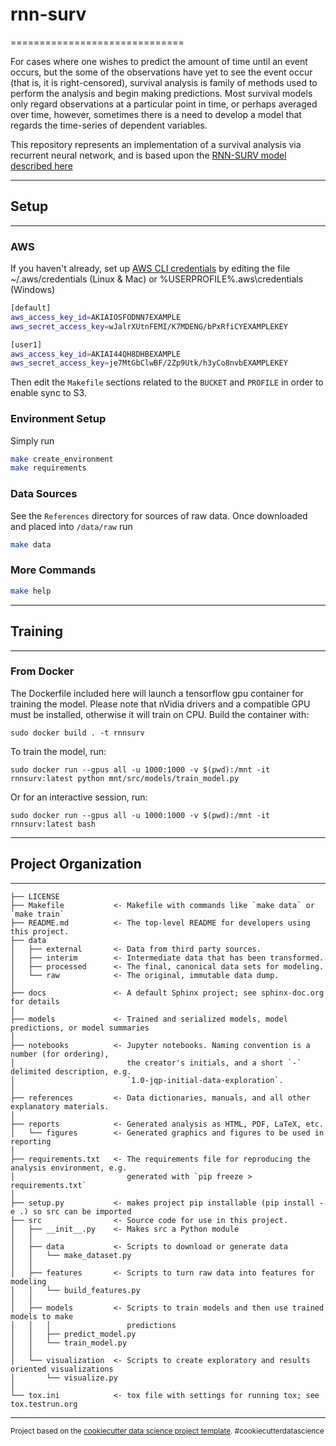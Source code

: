 # rnn-surv
==============================

For cases where one wishes to predict the amount of time until an event occurs, but the some of the observations have yet to see the event occur (that is, it is right-censored), survival analysis is family of methods used to perform the analysis and begin making predictions. Most survival models only regard observations at a particular point in time, or perhaps averaged over time, however, sometimes there is a need to develop a model that regards the time-series of dependent variables.

This repository represents an implementation of a survival analysis via recurrent neural network, and is based upon the [RNN-SURV model described here](http://medianetlab.ee.ucla.edu/papers/RNN_SURV.pdf)

------------
## Setup
------------
### AWS
If you haven't already, set up [AWS CLI credentials](https://docs.aws.amazon.com/cli/latest/userguide/cli-configure-profiles.html) by editing the file ~/.aws/credentials (Linux & Mac) or %USERPROFILE%\.aws\credentials (Windows)

```bash
[default]
aws_access_key_id=AKIAIOSFODNN7EXAMPLE
aws_secret_access_key=wJalrXUtnFEMI/K7MDENG/bPxRfiCYEXAMPLEKEY

[user1]
aws_access_key_id=AKIAI44QH8DHBEXAMPLE
aws_secret_access_key=je7MtGbClwBF/2Zp9Utk/h3yCo8nvbEXAMPLEKEY
```
Then edit the `Makefile` sections related to the `BUCKET` and `PROFILE` in order to enable sync to S3.

### Environment Setup
Simply run
```bash
make create_environment
make requirements
```

### Data Sources
See the `References` directory for sources of raw data.  Once downloaded and placed into `/data/raw` run 
```bash
make data
```

### More Commands
```bash
make help
```

------------
## Training
------------
### From Docker
The Dockerfile included here will launch a tensorflow gpu container for training the model. Please note that nVidia drivers and a compatible GPU must be installed, otherwise it will train on CPU.
Build the container with:
```
sudo docker build . -t rnnsurv
```

To train the model, run:
```
sudo docker run --gpus all -u 1000:1000 -v $(pwd):/mnt -it rnnsurv:latest python mnt/src/models/train_model.py
```

Or for an interactive session, run:
```
sudo docker run --gpus all -u 1000:1000 -v $(pwd):/mnt -it rnnsurv:latest bash
```



------------
## Project Organization
------------

    ├── LICENSE
    ├── Makefile           <- Makefile with commands like `make data` or `make train`
    ├── README.md          <- The top-level README for developers using this project.
    ├── data
    │   ├── external       <- Data from third party sources.
    │   ├── interim        <- Intermediate data that has been transformed.
    │   ├── processed      <- The final, canonical data sets for modeling.
    │   └── raw            <- The original, immutable data dump.
    │
    ├── docs               <- A default Sphinx project; see sphinx-doc.org for details
    │
    ├── models             <- Trained and serialized models, model predictions, or model summaries
    │
    ├── notebooks          <- Jupyter notebooks. Naming convention is a number (for ordering),
    │                         the creator's initials, and a short `-` delimited description, e.g.
    │                         `1.0-jqp-initial-data-exploration`.
    │
    ├── references         <- Data dictionaries, manuals, and all other explanatory materials.
    │
    ├── reports            <- Generated analysis as HTML, PDF, LaTeX, etc.
    │   └── figures        <- Generated graphics and figures to be used in reporting
    │
    ├── requirements.txt   <- The requirements file for reproducing the analysis environment, e.g.
    │                         generated with `pip freeze > requirements.txt`
    │
    ├── setup.py           <- makes project pip installable (pip install -e .) so src can be imported
    ├── src                <- Source code for use in this project.
    │   ├── __init__.py    <- Makes src a Python module
    │   │
    │   ├── data           <- Scripts to download or generate data
    │   │   └── make_dataset.py
    │   │
    │   ├── features       <- Scripts to turn raw data into features for modeling
    │   │   └── build_features.py
    │   │
    │   ├── models         <- Scripts to train models and then use trained models to make
    │   │   │                 predictions
    │   │   ├── predict_model.py
    │   │   └── train_model.py
    │   │
    │   └── visualization  <- Scripts to create exploratory and results oriented visualizations
    │       └── visualize.py
    │
    └── tox.ini            <- tox file with settings for running tox; see tox.testrun.org


--------

<p><small>Project based on the <a target="_blank" href="https://drivendata.github.io/cookiecutter-data-science/">cookiecutter data science project template</a>. #cookiecutterdatascience</small></p>
